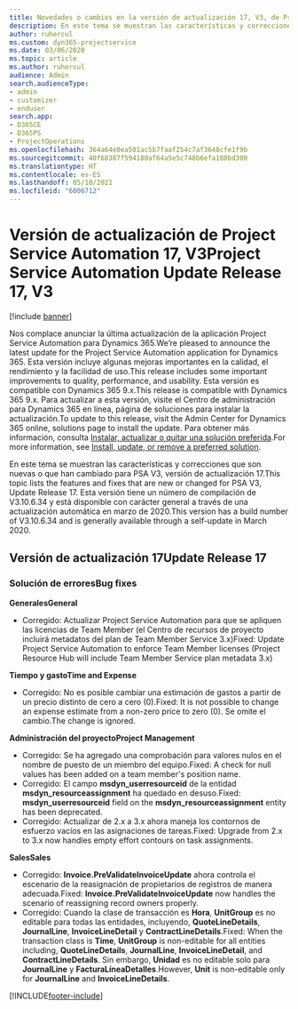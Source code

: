 ```yaml
---
title: Novedades o cambios en la versión de actualización 17, V3, de Project Service Automation
description: En este tema se muestran las características y correcciones que están disponibles en la versión de actualización 17, V3, de Project Service Automation.
author: ruhercul
ms.custom: dyn365-projectservice
ms.date: 03/06/2020
ms.topic: article
ms.author: ruhercul
audience: Admin
search.audienceType:
- admin
- customizer
- enduser
search.app:
- D365CE
- D365PS
- ProjectOperations
ms.openlocfilehash: 364a64e0ea501ac5b7faaf254c7af3648cfe1f9b
ms.sourcegitcommit: 40f68387f594180af64a5e5c748b6efa188bd300
ms.translationtype: HT
ms.contentlocale: es-ES
ms.lasthandoff: 05/10/2021
ms.locfileid: "6006712"
---
```

# <a name="project-service-automation-update-release-17-v3"></a><span data-ttu-id="7a579-103">Versión de actualización de Project Service Automation 17, V3</span><span class="sxs-lookup"><span data-stu-id="7a579-103">Project Service Automation Update Release 17, V3</span></span>

[!include [banner](../includes/psa-now-project-operations.md)]

<span data-ttu-id="7a579-104">Nos complace anunciar la última actualización de la aplicación Project Service Automation para Dynamics 365.</span><span class="sxs-lookup"><span data-stu-id="7a579-104">We’re pleased to announce the latest update for the Project Service Automation application for Dynamics 365.</span></span> <span data-ttu-id="7a579-105">Esta versión incluye algunas mejoras importantes en la calidad, el rendimiento y la facilidad de uso.</span><span class="sxs-lookup"><span data-stu-id="7a579-105">This release includes some important improvements to quality, performance, and usability.</span></span>  <span data-ttu-id="7a579-106">Esta versión es compatible con Dynamics 365 9.x.</span><span class="sxs-lookup"><span data-stu-id="7a579-106">This release is compatible with Dynamics 365 9.x.</span></span> <span data-ttu-id="7a579-107">Para actualizar a esta versión, visite el Centro de administración para Dynamics 365 en línea, página de soluciones para instalar la actualización.</span><span class="sxs-lookup"><span data-stu-id="7a579-107">To update to this release, visit the Admin Center for Dynamics 365 online, solutions page to install the update.</span></span> <span data-ttu-id="7a579-108">Para obtener más información, consulta [Instalar, actualizar o quitar una solución preferida](/power-platform/admin/install-remove-preferred-solution).</span><span class="sxs-lookup"><span data-stu-id="7a579-108">For more information, see [Install, update, or remove a preferred solution](/power-platform/admin/install-remove-preferred-solution).</span></span>

<span data-ttu-id="7a579-109">En este tema se muestran las características y correcciones que son nuevas o que han cambiado para PSA V3, versión de actualización 17.</span><span class="sxs-lookup"><span data-stu-id="7a579-109">This topic lists the features and fixes that are new or changed for PSA V3, Update Release 17.</span></span> <span data-ttu-id="7a579-110">Esta versión tiene un número de compilación de V3.10.6.34 y está disponible con carácter general a través de una actualización automática en marzo de 2020.</span><span class="sxs-lookup"><span data-stu-id="7a579-110">This version has a build number of V3.10.6.34 and is generally available through a self-update in March 2020.</span></span>


## <a name="update-release-17"></a><span data-ttu-id="7a579-111">Versión de actualización 17</span><span class="sxs-lookup"><span data-stu-id="7a579-111">Update Release 17</span></span>

### <a name="bug-fixes"></a><span data-ttu-id="7a579-112">Solución de errores</span><span class="sxs-lookup"><span data-stu-id="7a579-112">Bug fixes</span></span>

<span data-ttu-id="7a579-113">**Generales**</span><span class="sxs-lookup"><span data-stu-id="7a579-113">**General**</span></span>

- <span data-ttu-id="7a579-114">Corregido: Actualizar Project Service Automation para que se apliquen las licencias de Team Member (el Centro de recursos de proyecto incluirá metadatos del plan de Team Member Service 3.x)</span><span class="sxs-lookup"><span data-stu-id="7a579-114">Fixed: Update Project Service Automation to enforce Team Member licenses (Project Resource Hub will include Team Member Service plan metadata 3.x)</span></span>
 
<span data-ttu-id="7a579-115">**Tiempo y gasto**</span><span class="sxs-lookup"><span data-stu-id="7a579-115">**Time and Expense**</span></span>

- <span data-ttu-id="7a579-116">Corregido: No es posible cambiar una estimación de gastos a partir de un precio distinto de cero a cero (0).</span><span class="sxs-lookup"><span data-stu-id="7a579-116">Fixed: It is not possible to change an expense estimate from a non-zero price to zero (0).</span></span> <span data-ttu-id="7a579-117">Se omite el cambio.</span><span class="sxs-lookup"><span data-stu-id="7a579-117">The change is ignored.</span></span>

<span data-ttu-id="7a579-118">**Administración del proyecto**</span><span class="sxs-lookup"><span data-stu-id="7a579-118">**Project Management**</span></span>

- <span data-ttu-id="7a579-119">Corregido: Se ha agregado una comprobación para valores nulos en el nombre de puesto de un miembro del equipo.</span><span class="sxs-lookup"><span data-stu-id="7a579-119">Fixed: A check for null values has been added on a team member's position name.</span></span>
- <span data-ttu-id="7a579-120">Corregido: El campo **msdyn_userresourceid** de la entidad **msdyn_resourceassignment** ha quedado en desuso.</span><span class="sxs-lookup"><span data-stu-id="7a579-120">Fixed: **msdyn_userresourceid** field on the **msdyn_resourceassignment** entity has been deprecated.</span></span>
- <span data-ttu-id="7a579-121">Corregido: Actualizar de 2.x a 3.x ahora maneja los contornos de esfuerzo vacíos en las asignaciones de tareas.</span><span class="sxs-lookup"><span data-stu-id="7a579-121">Fixed: Upgrade from 2.x to 3.x now handles empty effort contours on task assignments.</span></span>

<span data-ttu-id="7a579-122">**Sales**</span><span class="sxs-lookup"><span data-stu-id="7a579-122">**Sales**</span></span>

- <span data-ttu-id="7a579-123">Corregido: **Invoice.PreValidateInvoiceUpdate** ahora controla el escenario de la reasignación de propietarios de registros de manera adecuada.</span><span class="sxs-lookup"><span data-stu-id="7a579-123">Fixed: **Invoice.PreValidateInvoiceUpdate** now handles the scenario of reassigning record owners properly.</span></span>
- <span data-ttu-id="7a579-124">Corregido: Cuando la clase de transacción es **Hora**, **UnitGroup** es no editable para todas las entidades, incluyendo, **QuoteLineDetails**, **JournalLine**, **InvoiceLineDetail** y **ContractLineDetails**.</span><span class="sxs-lookup"><span data-stu-id="7a579-124">Fixed: When the transaction class is **Time**, **UnitGroup** is non-editable for all entities including, **QuoteLineDetails**, **JournalLine**, **InvoiceLineDetail**, and **ContractLineDetails**.</span></span> <span data-ttu-id="7a579-125">Sin embargo, **Unidad** es no editable solo para **JournalLine** y **FacturaLíneaDetalles**.</span><span class="sxs-lookup"><span data-stu-id="7a579-125">However, **Unit** is non-editable only for **JournalLine** and **InvoiceLineDetails**.</span></span>




[!INCLUDE[footer-include](../includes/footer-banner.md)]
